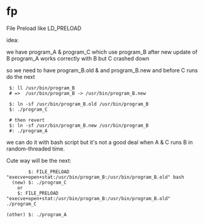 fp
==

File Preload like LD_PRELOAD

idea:

 we have program_A & program_C  which use program_B
 after new update of B program_A works correctly with B but C crashed down

 so we need to have program_B.old & and program_B.new and before C runs do the next
   
     $: ll /usr/bin/program_B 
     # =>  /usr/bin/program_B -> /usr/bin/program_B.new

     $: ln -sf /usr/bin/program_B.old /usr/bin/program_B
     $: ./program_C

     # then revert
     $: ln -sf /usr/bin/program_B.new /usr/bin/program_B
     #: ./program_A

we can do it with bash script but it's not a good deal when A & C runs B in random-threaded time.

Cute way will be the next:

            $: FILE_PRELOAD "execve+open+stat:/usr/bin/program_B:/usr/bin/program_B.old" bash
      (new) $: ./program_C
      	or
	    $: FILE_PRELOAD "execve+open+stat:/usr/bin/program_B:/usr/bin/program_B.old" ./program_C
    
    (other) $: ./program_A    
